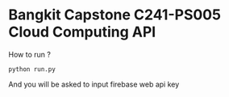 # Bangkit Capstone C241-PS005 Cloud Computing API

How to run ?

```
python run.py
```

And you will be asked to input firebase web api key
